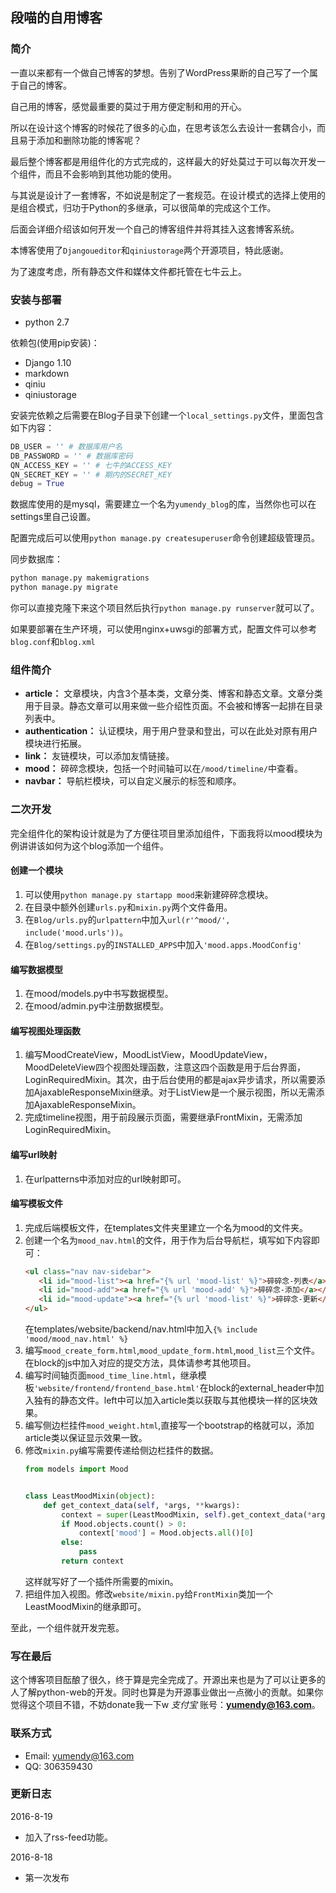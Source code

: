## 段喵的自用博客

### 简介

一直以来都有一个做自己博客的梦想。告别了WordPress果断的自己写了一个属于自己的博客。

自己用的博客，感觉最重要的莫过于用方便定制和用的开心。

所以在设计这个博客的时候花了很多的心血，在思考该怎么去设计一套耦合小，而且易于添加和删除功能的博客呢？

最后整个博客都是用组件化的方式完成的，这样最大的好处莫过于可以每次开发一个组件，而且不会影响到其他功能的使用。

与其说是设计了一套博客，不如说是制定了一套规范。在设计模式的选择上使用的是组合模式，归功于Python的多继承，可以很简单的完成这个工作。

后面会详细介绍该如何开发一个自己的博客组件并将其挂入这套博客系统。

本博客使用了`Djangoueditor`和`qiniustorage`两个开源项目，特此感谢。

为了速度考虑，所有静态文件和媒体文件都托管在七牛云上。

### 安装与部署

* python 2.7

依赖包(使用pip安装)：

* Django 1.10
* markdown
* qiniu
* qiniustorage

安装完依赖之后需要在Blog子目录下创建一个`local_settings.py`文件，里面包含如下内容：

```python
DB_USER = '' # 数据库用户名
DB_PASSWORD = '' # 数据库密码
QN_ACCESS_KEY = '' # 七牛的ACCESS_KEY
QN_SECRET_KEY = '' # 期内的SECRET_KEY
debug = True
```

数据库使用的是mysql，需要建立一个名为`yumendy_blog`的库，当然你也可以在settings里自己设置。

配置完成后可以使用`python manage.py createsuperuser`命令创建超级管理员。

同步数据库：

```bash
python manage.py makemigrations
python manage.py migrate
```

你可以直接克隆下来这个项目然后执行`python manage.py runserver`就可以了。

如果要部署在生产环境，可以使用nginx+uwsgi的部署方式，配置文件可以参考`blog.conf`和`blog.xml`

### 组件简介

* **article：** 文章模块，内含3个基本类，文章分类、博客和静态文章。文章分类用于目录。静态文章可以用来做一些介绍性页面。不会被和博客一起排在目录列表中。
* **authentication：** 认证模块，用于用户登录和登出，可以在此处对原有用户模块进行拓展。
* **link：** 友链模块，可以添加友情链接。
* **mood：** 碎碎念模块，包括一个时间轴可以在`/mood/timeline/`中查看。
* **navbar：** 导航栏模块，可以自定义展示的标签和顺序。

### 二次开发

完全组件化的架构设计就是为了方便往项目里添加组件，下面我将以mood模块为例讲讲该如何为这个blog添加一个组件。

#### 创建一个模块

1. 可以使用`python manage.py startapp mood`来新建碎碎念模块。
1. 在目录中额外创建`urls.py`和`mixin.py`两个文件备用。
1. 在`Blog/urls.py`的`urlpattern`中加入`url(r'^mood/', include('mood.urls'))`。
1. 在`Blog/settings.py`的`INSTALLED_APPS`中加入`'mood.apps.MoodConfig'`

#### 编写数据模型

1. 在mood/models.py中书写数据模型。
1. 在mood/admin.py中注册数据模型。

#### 编写视图处理函数

1. 编写MoodCreateView，MoodListView，MoodUpdateView，MoodDeleteView四个视图处理函数，注意这四个函数是用于后台界面，LoginRequiredMixin。其次，由于后台使用的都是ajax异步请求，所以需要添加AjaxableResponseMixin继承。对于ListView是一个展示视图，所以无需添加AjaxableResponseMixin。
1. 完成timeline视图，用于前段展示页面，需要继承FrontMixin，无需添加LoginRequiredMixin。

#### 编写url映射

1. 在urlpatterns中添加对应的url映射即可。

#### 编写模板文件

1. 完成后端模板文件，在templates文件夹里建立一个名为mood的文件夹。
1. 创建一个名为`mood_nav.html`的文件，用于作为后台导航栏，填写如下内容即可：
    ```html
    <ul class="nav nav-sidebar">
       <li id="mood-list"><a href="{% url 'mood-list' %}">碎碎念-列表</a></li>
       <li id="mood-add"><a href="{% url 'mood-add' %}">碎碎念-添加</a></li>
       <li id="mood-update"><a href="{% url 'mood-list' %}">碎碎念-更新</a></li>
    </ul>
    ```
    在templates/website/backend/nav.html中加入`{% include 'mood/mood_nav.html' %}`
1. 编写`mood_create_form.html`,`mood_update_form.html`,`mood_list`三个文件。在block的js中加入对应的提交方法，具体请参考其他项目。
1. 编写时间轴页面`mood_time_line.html`，继承模板`'website/frontend/frontend_base.html'`在block的external_header中加入独有的静态文件。left中可以加入article类以获取与其他模块一样的区块效果。
1. 编写侧边栏挂件`mood_weight.html`,直接写一个bootstrap的格就可以，添加article类以保证显示效果一致。
1. 修改`mixin.py`编写需要传递给侧边栏挂件的数据。
    ```python
    from models import Mood
    
    
    class LeastMoodMixin(object):
        def get_context_data(self, *args, **kwargs):
            context = super(LeastMoodMixin, self).get_context_data(*args, **kwargs)
            if Mood.objects.count() > 0:
                context['mood'] = Mood.objects.all()[0]
            else:
                pass
            return context
    ```
    这样就写好了一个插件所需要的mixin。
1. 把组件加入视图。修改`website/mixin.py`给`FrontMixin`类加一个LeastMoodMixin的继承即可。

至此，一个组件就开发完惹。

### 写在最后

这个博客项目酝酿了很久，终于算是完全完成了。开源出来也是为了可以让更多的人了解python-web的开发。同时也算是为开源事业做出一点微小的贡献。如果你觉得这个项目不错，不妨donate我一下w *支付宝* 账号：**yumendy@163.com**。

### 联系方式

* Email: yumendy@163.com
* QQ: 306359430

### 更新日志

2016-8-19

* 加入了rss-feed功能。

2016-8-18

* 第一次发布
